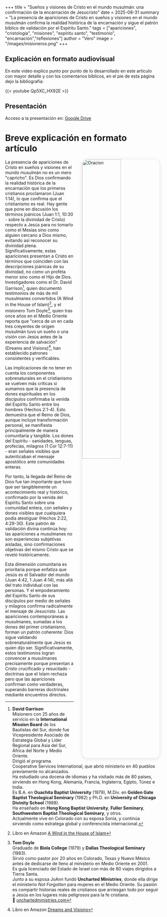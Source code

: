+++
title = "Sueños y visiones de Cristo en el mundo musulmán: una confirmación de la encarnación de Jesucristo"
date = 2025-08-31
summary = "La presencia de apariciones de Cristo en sueños y visiones en el mundo musulmán confirma la realidad histórica de la encarnación y sigue el patrón bíblico de validación por el Espíritu Santo."
tags = ["apariciones", "cristología", "misiones", "espíritu santo", "testimonio", "encarnación","reflexiones"]
author = "Vero"
image = "/images/misioneros.png"
+++

## Explicación en formato audiovisual 

En este video explico punto por punto de lo desarrollado en este artículo con mayor detalle y con los comentarios bíblicos, en el pie de esta página dejo la bibliografía:

{{< youtube Qp5XC_HX92E >}}

## Presentación

Acceso a la presentación en: [Google Drive](https://drive.google.com/file/d/1WXgvzkwPjKVDhWnfMQ0u26DYbDO5ikzO/view?usp=sharing)

# Breve explicación en formato artículo

<img src="/images/misioneros.png" 
     alt="Oracion"
     style="float: right; 
            margin-left: 2em; 
            margin-bottom: 1em; 
            max-width: 320px; 
            width: 50%; 
            height: auto; 
            border-radius: 18px; 
            box-shadow: 0 2px 14px rgba(0,0,0,0.12);" />

La presencia de apariciones de Cristo en sueños y visiones en el mundo musulmán no es un mero "capricho". Es Dios confirmando la realidad histórica de la encarnación que los primeros cristianos proclamaron (Juan 1:14), lo que confirma que el cristianismo es real. Hay gente que pone en discusión los términos joánicos (Juan 1:1, 10:30 - sobre la divinidad de Cristo) respecto a Jesús para no tomarlo como el Mesías sino como alguien cercano a Dios mismo, evitando así reconocer su divinidad plena. Significativamente, estas apariciones presentan a Cristo en términos que coinciden con las descripciones joánicas de su divinidad, no como un profeta menor sino como el Hijo de Dios. Investigadores como el Dr. David Garrison[^garrison], quien documentó testimonios de más de mil musulmanes convertidos (A Wind in the House of Islam)[^1], y el misionero Tom Doyle[^doyle], quien tras once años en el Medio Oriente reporta que "cerca de un en cada tres creyentes de origen musulmán tuvo un sueño o una visión con Jesús antes de la experiencia de salvación" (Dreams and Visions)[^2], han establecido patrones consistentes y verificables.

Las implicaciones de no tener en cuenta los componentes sobrenaturales en el cristianismo se vuelven más críticas si sumamos que la presencia de dones espirituales en los discípulos confirmaba la venida del Espíritu Santo entre los hombres (Hechos 2:1-4). Esto demuestra que el Reino de Dios, aunque incluye transformación personal, se manifiesta principalmente de manera comunitaria y tangible. Los dones del Espíritu - sanidades, lenguas, profecías, milagros (1 Cor 12:7-11) - eran señales visibles que autenticaban el mensaje apostólico ante comunidades enteras.

Por tanto, la llegada del Reino de Dios fue tan importante que tuvo que ser tangiblemente un acontecimiento real y histórico, confirmado por la venida del Espíritu Santo sobre una comunidad entera, con señales y dones visibles que cualquiera podía atestiguar (Hechos 2:22, 4:29-30). Este patrón de validación divina continúa hoy: las apariciones a musulmanes no son experiencias subjetivas aisladas, sino confirmaciones objetivas del mismo Cristo que se reveló históricamente.

Esta dimensión comunitaria es prioritaria porque enfatiza que Jesús es el Salvador del mundo (Juan 4:42, 1 Juan 4:14), más allá del trato individual con las personas. Y el empoderamiento del Espíritu Santo de sus discípulos por medio de señales y milagros confirma radicalmente el mensaje de Jesucristo. Las apariciones contemporáneas a musulmanes, sumadas a los dones del primer cristianismo, forman un patrón coherente: Dios sigue validando sobrenaturalmente que Jesús es quien dijo ser. Significativamente, estos testimonios logran convencer a musulmanes precisamente porque presentan a Cristo crucificado y resucitado - doctrinas que el Islam rechaza pero que las apariciones confirman como verdaderas, superando barreras doctrinales mediante encuentros directos.

[^1]: Libro en Amazon [A Wind in the House of Islam](https://www.amazon.com/Wind-House-Islam-drawing-Muslims-ebook/dp/B00L2XVJS6)

[^2]: Libro en Amazon [Dreams and Visions](https://www.amazon.com/-/es/Tom-Doyle-ebook/dp/B0078FAA3M/)

[^doyle]: **Tom Doyle**  
    Graduado de **Biola College** (1979) y **Dallas Theological Seminary** (1983).  
    Sirvió como pastor por 20 años en Colorado, Texas y Nuevo México antes de dedicarse de lleno al ministerio en Medio Oriente en 2001.  
    Es guía licenciado del Estado de Israel con más de 80 viajes dirigidos a Tierra Santa.  
    Junto a su esposa JoAnn fundó **Uncharted Ministries**, donde ella dirige el ministerio *Not Forgotten* para mujeres en el Medio Oriente.
    Su pasión es compartir historias reales de cristianos que arriesgan todo por seguir a Jesús en los lugares más peligrosos para la fe cristiana.  
    🔗 [unchartedministries.com](https://unchartedministries.com)

[^garrison]: **David Garrison**  
    Misionero con 25 años de servicio en la **International Mission Board** de los Bautistas del Sur, donde fue Vicepresidente Asociado de Estrategia Global y Líder Regional para Asia del Sur, África del Norte y Medio Oriente.  
    Dirigió el programa Cooperative Services International, que abrió ministerio en 40 pueblos previamente no alcanzados.  
    Ha estudiado una docena de idiomas y ha visitado más de 80 países, sirviendo en Hong Kong, Alemania, Francia, Inglaterra, Egipto, Túnez e India.  
    Es B.A. en **Ouachita Baptist University** (1979), M.Div. en **Golden Gate Baptist Theological Seminary** (1982) y Ph.D. en **University of Chicago Divinity School** (1988).  
    Ha enseñado en **Hong Kong Baptist University**, **Fuller Seminary**, **Southwestern Baptist Theological Seminary**, y otros.  
    Actualmente vive en Colorado con su esposa Sonia, y continúa sirviendo como estratega global y conferencista internacional.



